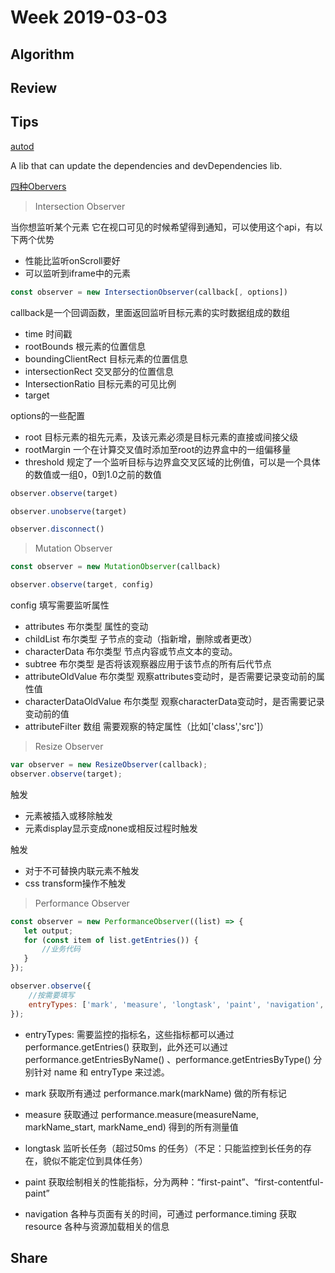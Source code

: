# Week 2019-03-03

## Algorithm

## Review

## Tips

[autod](https://github.com/node-modules/autod)

A lib that can update the dependencies and devDependencies lib.

[四种Obervers](https://xiaotianxia.github.io/blog/vuepress/js/four_kinds_of_observers.html)

> Intersection Observer

当你想监听某个元素 它在视口可见的时候希望得到通知，可以使用这个api，有以下两个优势

- 性能比监听onScroll要好
- 可以监听到iframe中的元素

```js
const observer = new IntersectionObserver(callback[, options])
```

callback是一个回调函数，里面返回监听目标元素的实时数据组成的数组
- time 时间戳
- rootBounds 根元素的位置信息
- boundingClientRect 目标元素的位置信息
- intersectionRect 交叉部分的位置信息
- IntersectionRatio 目标元素的可见比例
- target

options的一些配置
- root 目标元素的祖先元素，及该元素必须是目标元素的直接或间接父级
- rootMargin 一个在计算交叉值时添加至root的边界盒中的一组偏移量
- threshold 规定了一个监听目标与边界盒交叉区域的比例值，可以是一个具体的数值或一组0，0到1.0之前的数值

```js
observer.observe(target)

observer.unobserve(target)

observer.disconnect()
```

> Mutation Observer

```js
const observer = new MutationObserver(callback)

observer.observe(target, config)
```

config 填写需要监听属性
- attributes 布尔类型 属性的变动
- childList 布尔类型 子节点的变动（指新增，删除或者更改）
- characterData 布尔类型 节点内容或节点文本的变动。
- subtree 布尔类型 是否将该观察器应用于该节点的所有后代节点
- attributeOldValue 布尔类型 观察attributes变动时，是否需要记录变动前的属性值
- characterDataOldValue 布尔类型 观察characterData变动时，是否需要记录变动前的值
- attributeFilter 数组 需要观察的特定属性（比如['class','src']）

> Resize Observer

```js
var observer = new ResizeObserver(callback);
observer.observe(target);
```

触发
- 元素被插入或移除触发
- 元素display显示变成none或相反过程时触发

触发
- 对于不可替换内联元素不触发
- css transform操作不触发

> Performance Observer

```js
const observer = new PerformanceObserver((list) => {
   let output;
   for (const item of list.getEntries()) {
       //业务代码
   }
});

observer.observe({
    //按需要填写
    entryTypes: ['mark', 'measure', 'longtask', 'paint', 'navigation', 'resource'] 
});
```

- entryTypes: 需要监控的指标名，这些指标都可以通过 performance.getEntries() 获取到，此外还可以通过 performance.getEntriesByName() 、performance.getEntriesByType() 分别针对 name 和 entryType 来过滤。

- mark 获取所有通过 performance.mark(markName) 做的所有标记
- measure 获取通过 performance.measure(measureName, markName_start, markName_end) 得到的所有测量值
- longtask 监听长任务（超过50ms 的任务）（不足：只能监控到长任务的存在，貌似不能定位到具体任务）
- paint 获取绘制相关的性能指标，分为两种：“first-paint”、“first-contentful-paint”
- navigation 各种与页面有关的时间，可通过 performance.timing 获取resource 各种与资源加载相关的信息

## Share